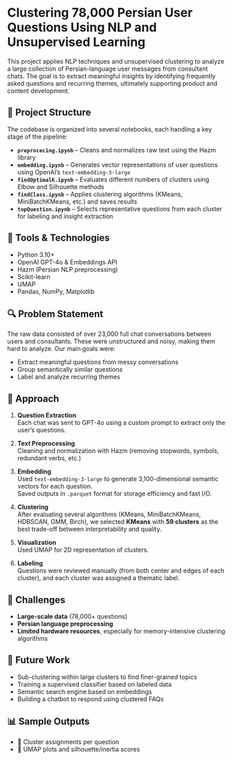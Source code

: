 # Clustering 78,000 Persian User Questions Using NLP and Unsupervised Learning

This project applies NLP techniques and unsupervised clustering to analyze a large collection of Persian-language user messages from consultant chats. The goal is to extract meaningful insights by identifying frequently asked questions and recurring themes, ultimately supporting product and content development.

## 📂 Project Structure

The codebase is organized into several notebooks, each handling a key stage of the pipeline:

- **`preprocecing.ipynb`** – Cleans and normalizes raw text using the Hazm library
- **`embedding.ipynb`** – Generates vector representations of user questions using OpenAI’s `text-embedding-3-large`
- **`findOptimalK.ipynb`** – Evaluates different numbers of clusters using Elbow and Silhouette methods
- **`findClass.ipynb`** – Applies clustering algorithms (KMeans, MiniBatchKMeans, etc.) and saves results
- **`topQuestion.ipynb`** – Selects representative questions from each cluster for labeling and insight extraction

## 🧰 Tools & Technologies

- Python 3.10+
- OpenAI GPT-4o & Embeddings API
- Hazm (Persian NLP preprocessing)
- Scikit-learn
- UMAP
- Pandas, NumPy, Matplotlib

## 🔍 Problem Statement

The raw data consisted of over 23,000 full chat conversations between users and consultants. These were unstructured and noisy, making them hard to analyze. Our main goals were:

- Extract meaningful questions from messy conversations
- Group semantically similar questions
- Label and analyze recurring themes

## 🧠 Approach

1. **Question Extraction**  
   Each chat was sent to GPT-4o using a custom prompt to extract only the user’s questions.

2. **Text Preprocessing**  
   Cleaning and normalization with Hazm (removing stopwords, symbols, redundant verbs, etc.)

3. **Embedding**  
   Used `text-embedding-3-large` to generate 3,100-dimensional semantic vectors for each question.  
   Saved outputs in `.parquet` format for storage efficiency and fast I/O.

4. **Clustering**  
   After evaluating several algorithms (KMeans, MiniBatchKMeans, HDBSCAN, GMM, Birch), we selected **KMeans** with **59 clusters** as the best trade-off between interpretability and quality.

5. **Visualization**  
   Used UMAP for 2D representation of clusters.

6. **Labeling**  
   Questions were reviewed manually (from both center and edges of each cluster), and each cluster was assigned a thematic label.

## 🚧 Challenges

- **Large-scale data** (78,000+ questions)
- **Persian language preprocessing**
- **Limited hardware resources**, especially for memory-intensive clustering algorithms

## 🧭 Future Work

- Sub-clustering within large clusters to find finer-grained topics
- Training a supervised classifier based on labeled data
- Semantic search engine based on embeddings
- Building a chatbot to respond using clustered FAQs

## 📊 Sample Outputs

- 📎 Cluster assignments per question
- 📎 UMAP plots and silhouette/inertia scores



